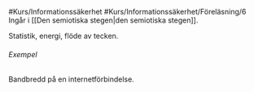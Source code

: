 #Kurs/Informationssäkerhet #Kurs/Informationssäkerhet/Föreläsning/6 
Ingår i [[Den semiotiska stegen|den semiotiska stegen]].

Statistik, energi, flöde av tecken.

###### Exempel
Bandbredd på en internetförbindelse.